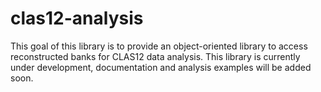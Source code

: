# clas12-analysis
This goal of this library is to provide an object-oriented library to access reconstructed banks for CLAS12 data analysis.
This library is currently under development, documentation and analysis examples will be added soon.

